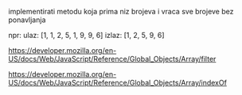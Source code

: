 implementirati metodu koja prima niz brojeva i vraca sve brojeve bez ponavljanja

npr:
ulaz: [1, 1, 2, 5, 1, 9, 9, 6]
izlaz: [1, 2, 5, 9, 6]

https://developer.mozilla.org/en-US/docs/Web/JavaScript/Reference/Global_Objects/Array/filter

https://developer.mozilla.org/en-US/docs/Web/JavaScript/Reference/Global_Objects/Array/indexOf